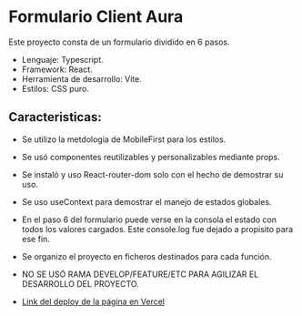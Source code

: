 # Formulario Client Aura

Este proyecto consta de un formulario dividido en 6 pasos.
- Lenguaje: Typescript.
- Framework: React.
- Herramienta de desarrollo: Vite.
- Estilos: CSS puro.

## Caracteristicas:

- Se utilizo la metdologia de MobileFirst para los estilos.
- Se usó componentes reutilizables y personalizables mediante props. 
- Se instaló y uso React-router-dom solo con el hecho de demostrar su uso.
- Se uso useContext para demostrar el manejo de estados globales.
- En el paso 6 del formulario puede verse en la consola el estado con todos los valores cargados. Este console.log fue dejado a propisito para ese fin.
- Se organizo el proyecto en ficheros destinados para cada función.
- NO SE USÓ RAMA DEVELOP/FEATURE/ETC PARA AGILIZAR EL DESARROLLO DEL PROYECTO.

- [Link del deploy de la página en Vercel](https://client-aura.vercel.app/)

<!-- - [Link del repositorio de envio de email](https://github.com/nassahel/cusScoopEmail)  (Tiene su documentación en su propio readme) -->



